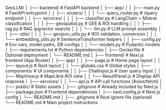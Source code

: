  GeoLLM/
│
├── backend/                         # FastAPI backend
│   ├── app/
│   │   ├── main.py                  # FastAPI entrypoint
│   │   ├── routers/
│   │   │   └── query_router.py      # /query endpoint
│   │   ├── services/
│   │   │   ├── classifier.py        # LangChain + Mistral classification
│   │   │   ├── geospatial.py        # GEE & ROI handling
│   │   │   ├── rag.py               # RAG (pgvector search)
│   │   │   └── llm.py               # LLM prompt assembly
│   │   ├── utils/
│   │   │   ├── geojson_utils.py     # ROI validation, conversion
│   │   │   └── embedding_utils.py   # SentenceTransformer helpers
│   │   ├── config.py                # Env vars, model paths, DB configs
│   │   └── models.py                # Pydantic models
│   ├── requirements.txt             # Python dependencies
│   ├── Dockerfile                   # Optional deployment
│   └── README.md
│
├── frontend/                        # Next.js frontend (App Router)
│   ├── app/
│   │   ├── page.js                  # Home page layout
│   │   ├── layout.js                # Root layout
│   │   └── globals.css              # Global styles
│   ├── components/                  # UI components
│   │   ├── ChatInput.js             # User query input
│   │   ├── MapView.js               # MapLibre ROI view
│   │   └── ResultPanel.js           # Display API response
│   ├── services/
│   │   └── api.js                   # API call functions (Axios/fetch)
│   ├── public/                      # Static assets
│   ├── .gitignore                   # Already included by Next.js
│   ├── package.json                 # Frontend dependencies
│   ├── next.config.js               # Next.js config
│   └── README.md
│
├── .gitignore                       # Root ignore file (optional)
└── README.md                        # Main project instructions

